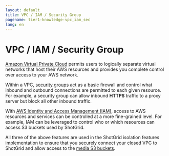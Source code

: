 ```yaml
---
layout: default
title: VPC / IAM / Security Group
pagename: tier1-knowledge-vpc_iam_sec
lang: en
---
```


# VPC / IAM / Security Group

[Amazon Virtual Private Cloud](https://aws.amazon.com/vpc/) permits users to logically separate virtual networks that host their AWS resources and provides you complete control over access to your AWS network.

Within a VPC, [security groups](https://docs.aws.amazon.com/vpc/latest/userguide/VPC_SecurityGroups.html) act as a basic firewall and control what inbound and outbound connections are permitted to each given resource. For example, a security group can allow inbound **HTTPS** traffic to a proxy server but block all other inbound traffic.

With [AWS Identity and Access Management (IAM)](https://aws.amazon.com/iam/), access to AWS resources and services can be controlled at a more fine-grained level. For example, IAM can be leveraged to control who or which resources can access S3 buckets used by ShotGrid.

All three of the above features are used in the ShotGrid isolation features implementation to ensure that you securely connect your closed VPC to ShotGrid and allow access to the [media S3 buckets](../setup/s3_bucket.md).
